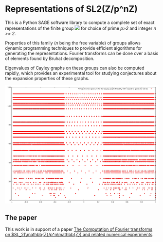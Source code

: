 # Representations of SL2(Z/p^nZ)

This is a Python SAGE software library to compute a complete set of exact representations of the finite group ![]("https://latex.codecogs.com/gif.latex%3FSL_2%28%5Cmathbb%7BZ%7D%2Fp%5En%5Cmathbb%7BZ%7D%29") for choice of prime *p>2* and integer *n >= 2*.

Properties of this family (*n* being the free variable) of groups allows dynamic programming techniques to provide efficient algorithms for generating the representations. Fourier transforms can be done over a basis of elements found by Bruhat decomposition.

Eigenvalues of Cayley graphs on these groups can also be computed rapidly, which provides an experimental tool for studying conjectures about the expansion properties of these graphs.

![Spectrum of the generator G1](plot/images/g1_spectrum.png)

## The paper
This work is in support of a paper [The Computation of Fourier transforms on $SL_2(\mathbb{Z}/p^n\mathbb{Z}) and related numerical experiments](https://arxiv.org/abs/1710.02687).
